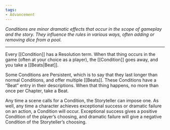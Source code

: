 ```yaml
---
tags:
- Advancement
---
```


_Conditions are minor dramatic effects that occur in the scope of gameplay and the story. They influence the rules in various ways, often adding or removing dice from a pool._

---

Every [[Condition]] has a Resolution term. When that thing occurs in the game (often at your choice as a player), the [[Condition]] goes away, and you take a [[Beats|Beat]].

Some Conditions are Persistent, which is to say that they last longer than normal Conditions, and offer multiple [[Beats]]. These Conditions have a “Beat” entry in their descriptions. When that thing happens, no more than once per Chapter, take a Beat.

Any time a scene calls for a Condition, the Storyteller can impose one. As well, any time a character achieves exceptional success or dramatic failure on an action, a Condition will occur. Exceptional success gives a positive Condition of the player’s choosing, and dramatic failure will give a negative Condition of the Storyteller’s choosing.